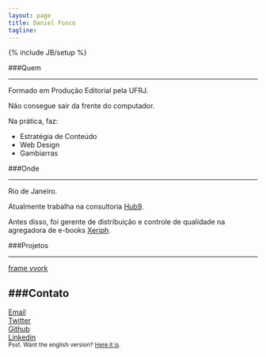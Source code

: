 ```yaml
---
layout: page
title: Daniel Fosco
tagline: 
---
```

{% include JB/setup %}

###Quem

---

Formado em Produção Editorial pela UFRJ. 

Não consegue sair da frente do computador. 

Na prática, faz:

 - Estratégia de Conteúdo
 - Web Design
 - Gambiarras


###Onde

---

Rio de Janeiro. 

Atualmente trabalha na consultoria <a href="https://www.facebook.com/hub9.co">Hub9</a>.

Antes disso, foi gerente de distribuição e controle de qualidade na agregadora de <span class="nowrap">e-books</span> <a class="xeriph" href="http://www.xeriph.com.br">Xeriph</a>.



###Projetos

---

<div class="button-desktop"><a class="btnn-2c btnn-2 btnn spaace" href="http://framevvork.com">frame vvork</a></div>


###Contato
---
<div class="icon"><a href="mailto:danielfosco@gmail.com"><span class="screen-reader-text">Email</span><i class="fa fa-envelope-o fa-2x"> </i></a></div>
<div class="icon"><a href="https://www.twitter.com/notdanielfosco"><span class="screen-reader-text">Twitter</span><i class="fa fa-twitter fa-2x"> </i></a></div>
<div class="icon"><a href="https://www.github.com/dfosco"><span class="screen-reader-text">Github</span><i class="fa fa-github-alt fa-2x"> </i></a></div>
<div class="icon"><a href="https://br.linkedin.com/in/danielfosco"><span class="screen-reader-text">Linkedin</span><i class="fa fa-linkedin fa-2x"> </i></a></div>

<div class="text-center" id="translate"><small>Psst. Want the english version? <a href="{{ BASE_PATH }}/en" title="English Version">Here it is</a>.</small></div>
